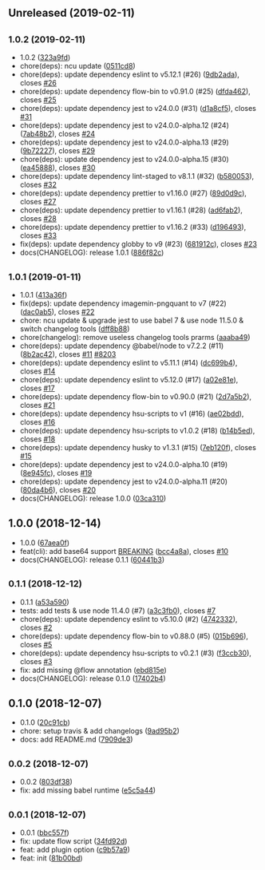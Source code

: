 ## Unreleased (2019-02-11)

## <small>1.0.2 (2019-02-11)</small>

- 1.0.2 ([323a9fd](https://github.com/evenchange4/imagemin-simple/commit/323a9fd))
- chore(deps): ncu update ([0511cd8](https://github.com/evenchange4/imagemin-simple/commit/0511cd8))
- chore(deps): update dependency eslint to v5.12.1 (#26) ([9db2ada](https://github.com/evenchange4/imagemin-simple/commit/9db2ada)), closes [#26](https://github.com/evenchange4/imagemin-simple/issues/26)
- chore(deps): update dependency flow-bin to v0.91.0 (#25) ([dfda462](https://github.com/evenchange4/imagemin-simple/commit/dfda462)), closes [#25](https://github.com/evenchange4/imagemin-simple/issues/25)
- chore(deps): update dependency jest to v24.0.0 (#31) ([d1a8cf5](https://github.com/evenchange4/imagemin-simple/commit/d1a8cf5)), closes [#31](https://github.com/evenchange4/imagemin-simple/issues/31)
- chore(deps): update dependency jest to v24.0.0-alpha.12 (#24) ([7ab48b2](https://github.com/evenchange4/imagemin-simple/commit/7ab48b2)), closes [#24](https://github.com/evenchange4/imagemin-simple/issues/24)
- chore(deps): update dependency jest to v24.0.0-alpha.13 (#29) ([9b72227](https://github.com/evenchange4/imagemin-simple/commit/9b72227)), closes [#29](https://github.com/evenchange4/imagemin-simple/issues/29)
- chore(deps): update dependency jest to v24.0.0-alpha.15 (#30) ([ea45888](https://github.com/evenchange4/imagemin-simple/commit/ea45888)), closes [#30](https://github.com/evenchange4/imagemin-simple/issues/30)
- chore(deps): update dependency lint-staged to v8.1.1 (#32) ([b580053](https://github.com/evenchange4/imagemin-simple/commit/b580053)), closes [#32](https://github.com/evenchange4/imagemin-simple/issues/32)
- chore(deps): update dependency prettier to v1.16.0 (#27) ([89d0d9c](https://github.com/evenchange4/imagemin-simple/commit/89d0d9c)), closes [#27](https://github.com/evenchange4/imagemin-simple/issues/27)
- chore(deps): update dependency prettier to v1.16.1 (#28) ([ad6fab2](https://github.com/evenchange4/imagemin-simple/commit/ad6fab2)), closes [#28](https://github.com/evenchange4/imagemin-simple/issues/28)
- chore(deps): update dependency prettier to v1.16.2 (#33) ([d196493](https://github.com/evenchange4/imagemin-simple/commit/d196493)), closes [#33](https://github.com/evenchange4/imagemin-simple/issues/33)
- fix(deps): update dependency globby to v9 (#23) ([681912c](https://github.com/evenchange4/imagemin-simple/commit/681912c)), closes [#23](https://github.com/evenchange4/imagemin-simple/issues/23)
- docs(CHANGELOG): release 1.0.1 ([886f82c](https://github.com/evenchange4/imagemin-simple/commit/886f82c))

## <small>1.0.1 (2019-01-11)</small>

- 1.0.1 ([413a36f](https://github.com/evenchange4/imagemin-simple/commit/413a36f))
- fix(deps): update dependency imagemin-pngquant to v7 (#22) ([dac0ab5](https://github.com/evenchange4/imagemin-simple/commit/dac0ab5)), closes [#22](https://github.com/evenchange4/imagemin-simple/issues/22)
- chore: ncu update & upgrade jest to use babel 7 & use node 11.5.0 & switch changelog tools ([dff8b88](https://github.com/evenchange4/imagemin-simple/commit/dff8b88))
- chore(changelog): remove useless changelog tools prarms ([aaaba49](https://github.com/evenchange4/imagemin-simple/commit/aaaba49))
- chore(deps): update dependency @babel/node to v7.2.2 (#11) ([8b2ac42](https://github.com/evenchange4/imagemin-simple/commit/8b2ac42)), closes [#11](https://github.com/evenchange4/imagemin-simple/issues/11) [#8203](https://github.com/evenchange4/imagemin-simple/issues/8203)
- chore(deps): update dependency eslint to v5.11.1 (#14) ([dc699b4](https://github.com/evenchange4/imagemin-simple/commit/dc699b4)), closes [#14](https://github.com/evenchange4/imagemin-simple/issues/14)
- chore(deps): update dependency eslint to v5.12.0 (#17) ([a02e81e](https://github.com/evenchange4/imagemin-simple/commit/a02e81e)), closes [#17](https://github.com/evenchange4/imagemin-simple/issues/17)
- chore(deps): update dependency flow-bin to v0.90.0 (#21) ([2d7a5b2](https://github.com/evenchange4/imagemin-simple/commit/2d7a5b2)), closes [#21](https://github.com/evenchange4/imagemin-simple/issues/21)
- chore(deps): update dependency hsu-scripts to v1 (#16) ([ae02bdd](https://github.com/evenchange4/imagemin-simple/commit/ae02bdd)), closes [#16](https://github.com/evenchange4/imagemin-simple/issues/16)
- chore(deps): update dependency hsu-scripts to v1.0.2 (#18) ([b14b5ed](https://github.com/evenchange4/imagemin-simple/commit/b14b5ed)), closes [#18](https://github.com/evenchange4/imagemin-simple/issues/18)
- chore(deps): update dependency husky to v1.3.1 (#15) ([7eb120f](https://github.com/evenchange4/imagemin-simple/commit/7eb120f)), closes [#15](https://github.com/evenchange4/imagemin-simple/issues/15)
- chore(deps): update dependency jest to v24.0.0-alpha.10 (#19) ([8e945fc](https://github.com/evenchange4/imagemin-simple/commit/8e945fc)), closes [#19](https://github.com/evenchange4/imagemin-simple/issues/19)
- chore(deps): update dependency jest to v24.0.0-alpha.11 (#20) ([80da4b6](https://github.com/evenchange4/imagemin-simple/commit/80da4b6)), closes [#20](https://github.com/evenchange4/imagemin-simple/issues/20)
- docs(CHANGELOG): release 1.0.0 ([03ca310](https://github.com/evenchange4/imagemin-simple/commit/03ca310))

## 1.0.0 (2018-12-14)

- 1.0.0 ([67aea0f](https://github.com/evenchange4/imagemin-simple/commit/67aea0f))
- feat(cli): add base64 support [BREAKING](#10) ([bcc4a8a](https://github.com/evenchange4/imagemin-simple/commit/bcc4a8a)), closes [#10](https://github.com/evenchange4/imagemin-simple/issues/10)
- docs(CHANGELOG): release 0.1.1 ([60441b3](https://github.com/evenchange4/imagemin-simple/commit/60441b3))

## <small>0.1.1 (2018-12-12)</small>

- 0.1.1 ([a53a590](https://github.com/evenchange4/imagemin-simple/commit/a53a590))
- tests: add tests & use node 11.4.0 (#7) ([a3c3fb0](https://github.com/evenchange4/imagemin-simple/commit/a3c3fb0)), closes [#7](https://github.com/evenchange4/imagemin-simple/issues/7)
- chore(deps): update dependency eslint to v5.10.0 (#2) ([4742332](https://github.com/evenchange4/imagemin-simple/commit/4742332)), closes [#2](https://github.com/evenchange4/imagemin-simple/issues/2)
- chore(deps): update dependency flow-bin to v0.88.0 (#5) ([015b696](https://github.com/evenchange4/imagemin-simple/commit/015b696)), closes [#5](https://github.com/evenchange4/imagemin-simple/issues/5)
- chore(deps): update dependency hsu-scripts to v0.2.1 (#3) ([f3ccb30](https://github.com/evenchange4/imagemin-simple/commit/f3ccb30)), closes [#3](https://github.com/evenchange4/imagemin-simple/issues/3)
- fix: add missing @flow annotation ([ebd815e](https://github.com/evenchange4/imagemin-simple/commit/ebd815e))
- docs(CHANGELOG): release 0.1.0 ([17402b4](https://github.com/evenchange4/imagemin-simple/commit/17402b4))

## 0.1.0 (2018-12-07)

- 0.1.0 ([20c91cb](https://github.com/evenchange4/imagemin-simple/commit/20c91cb))
- chore: setup travis & add changelogs ([9ad95b2](https://github.com/evenchange4/imagemin-simple/commit/9ad95b2))
- docs: add README.md ([7909de3](https://github.com/evenchange4/imagemin-simple/commit/7909de3))

## <small>0.0.2 (2018-12-07)</small>

- 0.0.2 ([803df38](https://github.com/evenchange4/imagemin-simple/commit/803df38))
- fix: add missing babel runtime ([e5c5a44](https://github.com/evenchange4/imagemin-simple/commit/e5c5a44))

## <small>0.0.1 (2018-12-07)</small>

- 0.0.1 ([bbc557f](https://github.com/evenchange4/imagemin-simple/commit/bbc557f))
- fix: update flow script ([34fd92d](https://github.com/evenchange4/imagemin-simple/commit/34fd92d))
- feat: add plugin option ([c9b57a9](https://github.com/evenchange4/imagemin-simple/commit/c9b57a9))
- feat: init ([81b00bd](https://github.com/evenchange4/imagemin-simple/commit/81b00bd))
